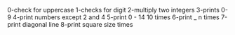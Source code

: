 0-check for uppercase
1-checks for digit
2-multiply two integers
3-prints 0-9
4-print numbers except 2 and 4
5-print 0 - 14 10 times
6-print _ n times
7-print diagonal line
8-print square size times
